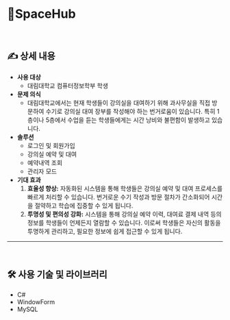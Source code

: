 # 🚀SpaceHub
<br>

## ✍️ 상세 내용

- **사용 대상**
    - 대림대학교 컴퓨터정보학부 학생
- **문제 의식**
    - 대림대학교에서는 현재 학생들이 강의실을 대여하기 위해 과사무실을 직접 방문하여 수기로 강의실 대여 장부를 작성해야 하는 번거로움이 있습니다. 특히 1층이나 5층에서 수업을 듣는 학생들에게는 시간 낭비와 불편함이 발생하고 있습니다.
- **솔루션**
    - 로그인 및 회원가입
    - 강의실 예약 및 대여
    - 예약내역 조회
    - 관리자 모드
- **기대 효과**
    1. **효율성 향상:** 자동화된 시스템을 통해 학생들은 강의실 예약 및 대여 프로세스를 빠르게 처리할 수 있습니다. 번거로운 수기 작성과 방문 절차가 간소화되어 시간을 절약하고 학습에 집중할 수 있게 됩니다.
    2. **투명성 및 편의성 강화:** 시스템을 통해 강의실 예약 이력, 대여료 결제 내역 등의 정보를 학생들이 언제든지 열람할 수 있습니다. 이로써 학생들은 자신의 활동을 투명하게 관리하고, 필요한 정보에 쉽게 접근할 수 있게 됩니다.

---
<br>

## 🛠️ 사용 기술 및 라이브러리

- C#
- WindowForm
- MySQL
